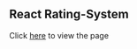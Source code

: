 ## React Rating-System

Click [here](https://paul-funston.github.io/Rating-System/) to view the page
